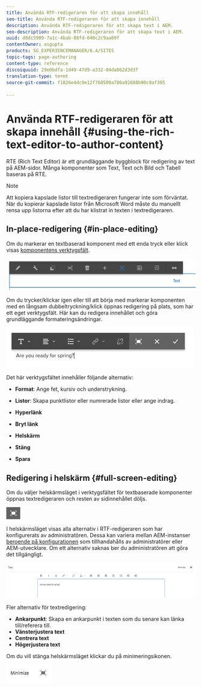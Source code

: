 ```yaml
---
title: Använda RTF-redigeraren för att skapa innehåll
seo-title: Använda RTF-redigeraren för att skapa innehåll
description: Använda RTF-redigeraren för att skapa text i AEM.
seo-description: Använda RTF-redigeraren för att skapa text i AEM.
uuid: d8dc5989-7a1c-4bab-88fd-040c2c9aa69f
contentOwner: asgupta
products: SG_EXPERIENCEMANAGER/6.4/SITES
topic-tags: page-authoring
content-type: reference
discoiquuid: 29e0bdfa-1d49-47d9-a332-04da062d3d3f
translation-type: tm+mt
source-git-commit: f1026e4dc9e12f760509a706a92888b90c9af395

---
```



# Använda RTF-redigeraren för att skapa innehåll {#using-the-rich-text-editor-to-author-content}

RTE (Rich Text Editor) är ett grundläggande byggblock för redigering av text på AEM-sidor. Många komponenter som Text, Text och Bild och Tabell baseras på RTE.

>[!NOTE]
>
>Att kopiera kapslade listor till textredigeraren fungerar inte som förväntat. När du kopierar kapslade listor från Microsoft Word måste du manuellt rensa upp listorna efter att du har klistrat in texten i textredigeraren.

## In-place-redigering {#in-place-editing}

Om du markerar en textbaserad komponent med ett enda tryck eller klick visas [komponentens verktygsfält](../sites-authoring/editing-content.md#edit-configure-copy-cut-delete-paste).

![screen_shot_2018-03-21at163054](assets/screen_shot_2018-03-21at163054.png)

Om du trycker/klickar igen eller till att börja med markerar komponenten med en långsam dubbeltryckning/klick öppnas redigering på plats, som har ett eget verktygsfält. Här kan du redigera innehållet och göra grundläggande formateringsändringar.

![screen_shot_2018-03-21at163214](assets/screen_shot_2018-03-21at163214.png)

Det här verktygsfältet innehåller följande alternativ:

* **Format**: Ange fet, kursiv och understrykning.

* **Listor**: Skapa punktlistor eller numrerade listor eller ange indrag.

* **Hyperlänk**

* **Bryt länk**

* **Helskärm**

* **Stäng**

* **Spara**

## Redigering i helskärm {#full-screen-editing}

Om du väljer helskärmsläget i verktygsfältet för textbaserade komponenter öppnas textredigeraren och resten av sidinnehållet döljs.

![](do-not-localize/screen_shot_2018-03-21at163236.png)

I helskärmsläget visas alla alternativ i RTF-redigeraren som har konfigurerats av administratören. Dessa kan variera mellan AEM-instanser [beroende på konfigurationen](../sites-administering/rich-text-editor.md) som tillhandahålls av administratörer eller AEM-utvecklare. Om ett alternativ saknas ber du administratören att göra det tillgängligt.

![screen_shot_2018-03-21at163248](assets/screen_shot_2018-03-21at163248.png)

Fler alternativ för textredigering:

* **Ankarpunkt**: Skapa en ankarpunkt i texten som du senare kan länka till/referera till.
* **Vänsterjustera text**
* **Centrera text**
* **Högerjustera text**

Om du vill stänga helskärmsläget klickar du på minimeringsikonen.

![screen_shot_2018-03-21at163323](assets/screen_shot_2018-03-21at163323.png)
